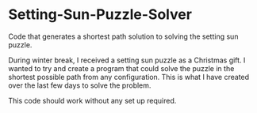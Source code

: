 # Setting-Sun-Puzzle-Solver
Code that generates a shortest path solution to solving the setting sun puzzle. 

During winter break, I received a setting sun puzzle as a Christmas gift. I wanted to try and create a program that could solve the puzzle in the 
shortest possible path from any configuration. This is what I have created over the last few days to solve the problem.

This code should work without any set up required. 
